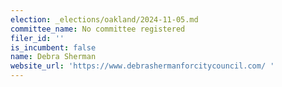 ```yaml
---
election: _elections/oakland/2024-11-05.md
committee_name: No committee registered
filer_id: ''
is_incumbent: false
name: Debra Sherman
website_url: 'https://www.debrashermanforcitycouncil.com/ '
---
```

